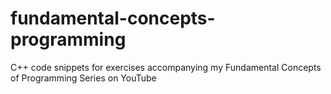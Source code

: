 # fundamental-concepts-programming
C++ code snippets for exercises accompanying my Fundamental Concepts of Programming Series on YouTube
